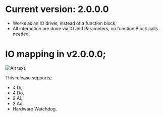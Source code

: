 # Current version: 2.0.0.0
- Works as an IO driver, instead of a function block,
- All interaction are done via IO and Parameters, no function Block calls needed,


# IO mapping in v2.0.0.0;
![Alt text](https://github.com/Aliazzzz/Monarco-HAT-library-for-CODESYS-V3/blob/master/Monarco/2.0.0.0/pics/Monarco_HAT%20IO%20Mapping%202018-02-11_172304.png "Monarco IO Mapping v2.0.0.0")


This release supports;
  * 4 Di,
  * 4 Do,
  * 2 Ai,
  * 2 Ao,
  * Hardware Watchdog.
